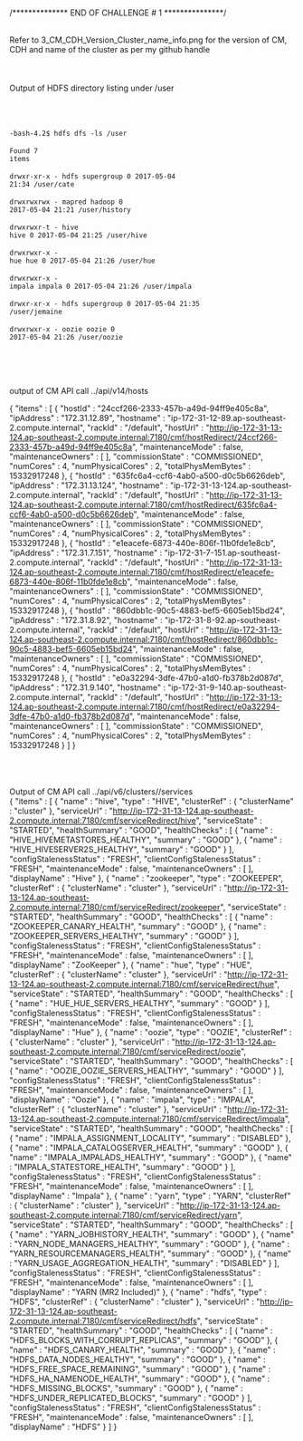 <br>/************** END OF CHALLENGE # 1 ***************/</br>


<br>Refer to 3_CM_CDH_Version_Cluster_name_info.png for the version of CM, CDH and name of the cluster as per my github handle</br>
<br></br>
<br>Output of HDFS directory listing under /user</br>
<br></br>

<br><code>-bash-4.2$ hdfs dfs -ls /user</code></br>
<br><code>Found 7 items</code></br>
<br><code>drwxr-xr-x   - hdfs   supergroup          0 2017-05-04 21:34 /user/cate</code></br>
<br><code>drwxrwxrwx   - mapred hadoop              0 2017-05-04 21:21 /user/history</code></br>
<br><code>drwxrwxr-t   - hive   hive                0 2017-05-04 21:25 /user/hive</code></br>
<br><code>drwxrwxr-x   - hue    hue                 0 2017-05-04 21:26 /user/hue</code></br>
<br><code>drwxrwxr-x   - impala impala              0 2017-05-04 21:26 /user/impala</code></br>
<br><code>drwxr-xr-x   - hdfs   supergroup          0 2017-05-04 21:35 /user/jemaine</code></br>
<br><code>drwxrwxr-x   - oozie  oozie               0 2017-05-04 21:26 /user/oozie</code></br>

<br></br>

<br>output of CM API call ../api/v14/hosts</br>

{
  "items" : [ {
    "hostId" : "24ccf266-2333-457b-a49d-94ff9e405c8a",
    "ipAddress" : "172.31.12.89",
    "hostname" : "ip-172-31-12-89.ap-southeast-2.compute.internal",
    "rackId" : "/default",
    "hostUrl" : "http://ip-172-31-13-124.ap-southeast-2.compute.internal:7180/cmf/hostRedirect/24ccf266-2333-457b-a49d-94ff9e405c8a",
    "maintenanceMode" : false,
    "maintenanceOwners" : [ ],
    "commissionState" : "COMMISSIONED",
    "numCores" : 4,
    "numPhysicalCores" : 2,
    "totalPhysMemBytes" : 15332917248
  }, {
    "hostId" : "635fc6a4-ccf6-4ab0-a500-d0c5b6626deb",
    "ipAddress" : "172.31.13.124",
    "hostname" : "ip-172-31-13-124.ap-southeast-2.compute.internal",
    "rackId" : "/default",
    "hostUrl" : "http://ip-172-31-13-124.ap-southeast-2.compute.internal:7180/cmf/hostRedirect/635fc6a4-ccf6-4ab0-a500-d0c5b6626deb",
    "maintenanceMode" : false,
    "maintenanceOwners" : [ ],
    "commissionState" : "COMMISSIONED",
    "numCores" : 4,
    "numPhysicalCores" : 2,
    "totalPhysMemBytes" : 15332917248
  }, {
    "hostId" : "e1eacefe-6873-440e-806f-11b0fde1e8cb",
    "ipAddress" : "172.31.7.151",
    "hostname" : "ip-172-31-7-151.ap-southeast-2.compute.internal",
    "rackId" : "/default",
    "hostUrl" : "http://ip-172-31-13-124.ap-southeast-2.compute.internal:7180/cmf/hostRedirect/e1eacefe-6873-440e-806f-11b0fde1e8cb",
    "maintenanceMode" : false,
    "maintenanceOwners" : [ ],
    "commissionState" : "COMMISSIONED",
    "numCores" : 4,
    "numPhysicalCores" : 2,
    "totalPhysMemBytes" : 15332917248
  }, {
    "hostId" : "860dbb1c-90c5-4883-bef5-6605eb15bd24",
    "ipAddress" : "172.31.8.92",
    "hostname" : "ip-172-31-8-92.ap-southeast-2.compute.internal",
    "rackId" : "/default",
    "hostUrl" : "http://ip-172-31-13-124.ap-southeast-2.compute.internal:7180/cmf/hostRedirect/860dbb1c-90c5-4883-bef5-6605eb15bd24",
    "maintenanceMode" : false,
    "maintenanceOwners" : [ ],
    "commissionState" : "COMMISSIONED",
    "numCores" : 4,
    "numPhysicalCores" : 2,
    "totalPhysMemBytes" : 15332917248
  }, {
    "hostId" : "e0a32294-3dfe-47b0-a1d0-fb378b2d087d",
    "ipAddress" : "172.31.9.140",
    "hostname" : "ip-172-31-9-140.ap-southeast-2.compute.internal",
    "rackId" : "/default",
    "hostUrl" : "http://ip-172-31-13-124.ap-southeast-2.compute.internal:7180/cmf/hostRedirect/e0a32294-3dfe-47b0-a1d0-fb378b2d087d",
    "maintenanceMode" : false,
    "maintenanceOwners" : [ ],
    "commissionState" : "COMMISSIONED",
    "numCores" : 4,
    "numPhysicalCores" : 2,
    "totalPhysMemBytes" : 15332917248
  } ]
}

<br></br>
<br>Output of CM API call ../api/v6/clusters/<githubName>/services </br>
{
  "items" : [ {
    "name" : "hive",
    "type" : "HIVE",
    "clusterRef" : {
      "clusterName" : "cluster"
    },
    "serviceUrl" : "http://ip-172-31-13-124.ap-southeast-2.compute.internal:7180/cmf/serviceRedirect/hive",
    "serviceState" : "STARTED",
    "healthSummary" : "GOOD",
    "healthChecks" : [ {
      "name" : "HIVE_HIVEMETASTORES_HEALTHY",
      "summary" : "GOOD"
    }, {
      "name" : "HIVE_HIVESERVER2S_HEALTHY",
      "summary" : "GOOD"
    } ],
    "configStalenessStatus" : "FRESH",
    "clientConfigStalenessStatus" : "FRESH",
    "maintenanceMode" : false,
    "maintenanceOwners" : [ ],
    "displayName" : "Hive"
  }, {
    "name" : "zookeeper",
    "type" : "ZOOKEEPER",
    "clusterRef" : {
      "clusterName" : "cluster"
    },
    "serviceUrl" : "http://ip-172-31-13-124.ap-southeast-2.compute.internal:7180/cmf/serviceRedirect/zookeeper",
    "serviceState" : "STARTED",
    "healthSummary" : "GOOD",
    "healthChecks" : [ {
      "name" : "ZOOKEEPER_CANARY_HEALTH",
      "summary" : "GOOD"
    }, {
      "name" : "ZOOKEEPER_SERVERS_HEALTHY",
      "summary" : "GOOD"
    } ],
    "configStalenessStatus" : "FRESH",
    "clientConfigStalenessStatus" : "FRESH",
    "maintenanceMode" : false,
    "maintenanceOwners" : [ ],
    "displayName" : "ZooKeeper"
  }, {
    "name" : "hue",
    "type" : "HUE",
    "clusterRef" : {
      "clusterName" : "cluster"
    },
    "serviceUrl" : "http://ip-172-31-13-124.ap-southeast-2.compute.internal:7180/cmf/serviceRedirect/hue",
    "serviceState" : "STARTED",
    "healthSummary" : "GOOD",
    "healthChecks" : [ {
      "name" : "HUE_HUE_SERVERS_HEALTHY",
      "summary" : "GOOD"
    } ],
    "configStalenessStatus" : "FRESH",
    "clientConfigStalenessStatus" : "FRESH",
    "maintenanceMode" : false,
    "maintenanceOwners" : [ ],
    "displayName" : "Hue"
  }, {
    "name" : "oozie",
    "type" : "OOZIE",
    "clusterRef" : {
      "clusterName" : "cluster"
    },
    "serviceUrl" : "http://ip-172-31-13-124.ap-southeast-2.compute.internal:7180/cmf/serviceRedirect/oozie",
    "serviceState" : "STARTED",
    "healthSummary" : "GOOD",
    "healthChecks" : [ {
      "name" : "OOZIE_OOZIE_SERVERS_HEALTHY",
      "summary" : "GOOD"
    } ],
    "configStalenessStatus" : "FRESH",
    "clientConfigStalenessStatus" : "FRESH",
    "maintenanceMode" : false,
    "maintenanceOwners" : [ ],
    "displayName" : "Oozie"
  }, {
    "name" : "impala",
    "type" : "IMPALA",
    "clusterRef" : {
      "clusterName" : "cluster"
    },
    "serviceUrl" : "http://ip-172-31-13-124.ap-southeast-2.compute.internal:7180/cmf/serviceRedirect/impala",
    "serviceState" : "STARTED",
    "healthSummary" : "GOOD",
    "healthChecks" : [ {
      "name" : "IMPALA_ASSIGNMENT_LOCALITY",
      "summary" : "DISABLED"
    }, {
      "name" : "IMPALA_CATALOGSERVER_HEALTH",
      "summary" : "GOOD"
    }, {
      "name" : "IMPALA_IMPALADS_HEALTHY",
      "summary" : "GOOD"
    }, {
      "name" : "IMPALA_STATESTORE_HEALTH",
      "summary" : "GOOD"
    } ],
    "configStalenessStatus" : "FRESH",
    "clientConfigStalenessStatus" : "FRESH",
    "maintenanceMode" : false,
    "maintenanceOwners" : [ ],
    "displayName" : "Impala"
  }, {
    "name" : "yarn",
    "type" : "YARN",
    "clusterRef" : {
      "clusterName" : "cluster"
    },
    "serviceUrl" : "http://ip-172-31-13-124.ap-southeast-2.compute.internal:7180/cmf/serviceRedirect/yarn",
    "serviceState" : "STARTED",
    "healthSummary" : "GOOD",
    "healthChecks" : [ {
      "name" : "YARN_JOBHISTORY_HEALTH",
      "summary" : "GOOD"
    }, {
      "name" : "YARN_NODE_MANAGERS_HEALTHY",
      "summary" : "GOOD"
    }, {
      "name" : "YARN_RESOURCEMANAGERS_HEALTH",
      "summary" : "GOOD"
    }, {
      "name" : "YARN_USAGE_AGGREGATION_HEALTH",
      "summary" : "DISABLED"
    } ],
    "configStalenessStatus" : "FRESH",
    "clientConfigStalenessStatus" : "FRESH",
    "maintenanceMode" : false,
    "maintenanceOwners" : [ ],
    "displayName" : "YARN (MR2 Included)"
  }, {
    "name" : "hdfs",
    "type" : "HDFS",
    "clusterRef" : {
      "clusterName" : "cluster"
    },
    "serviceUrl" : "http://ip-172-31-13-124.ap-southeast-2.compute.internal:7180/cmf/serviceRedirect/hdfs",
    "serviceState" : "STARTED",
    "healthSummary" : "GOOD",
    "healthChecks" : [ {
      "name" : "HDFS_BLOCKS_WITH_CORRUPT_REPLICAS",
      "summary" : "GOOD"
    }, {
      "name" : "HDFS_CANARY_HEALTH",
      "summary" : "GOOD"
    }, {
      "name" : "HDFS_DATA_NODES_HEALTHY",
      "summary" : "GOOD"
    }, {
      "name" : "HDFS_FREE_SPACE_REMAINING",
      "summary" : "GOOD"
    }, {
      "name" : "HDFS_HA_NAMENODE_HEALTH",
      "summary" : "GOOD"
    }, {
      "name" : "HDFS_MISSING_BLOCKS",
      "summary" : "GOOD"
    }, {
      "name" : "HDFS_UNDER_REPLICATED_BLOCKS",
      "summary" : "GOOD"
    } ],
    "configStalenessStatus" : "FRESH",
    "clientConfigStalenessStatus" : "FRESH",
    "maintenanceMode" : false,
    "maintenanceOwners" : [ ],
    "displayName" : "HDFS"
  } ]
}